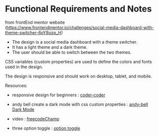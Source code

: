 # Functional Requirements and Notes

from frontEnd mentor website (https://www.frontendmentor.io/challenges/social-media-dashboard-with-theme-switcher-6oY8ozp_H)
- The design is a social media dashboard with a theme switcher. 
- It has a light theme and a dark theme. 
- The user should be able to switch between the two themes.

CSS variables (custom properties) are used to define the colors and fonts used in the design.

The design is responsive and should work on desktop, tablet, and mobile.

Resources:
- responsive design for beginners : [coder-coder](https://www.youtube.com/redirect?event=video_description&redir_token=QUFFLUhqbnFIX19YZWg2bUpJVlpGT1llUFYzSTFEZW9QUXxBQ3Jtc0trdVpVMV9laTd2elI5NE5BNnI4ejlmcHM5cXo5OG5vNWRrYXpiY21Sck1VTzVMaFlhXy1iN0VaMTJnMDk0RGhPZ1hIYWNCRzBwZW1YbzdyeDBMSVViSEQ1dHAxV0dIMFpCWWQ4aFV4a0J6ckROb2ZFQQ&q=https%3A%2F%2Fcoder-coder.com%2Fresponsive%2F&v=krfUjg0S2uI)

- andy bell create a dark mode with css custom properties : [andy-bell Dark Mode](https://www.youtube.com/redirect?event=video_description&redir_token=QUFFLUhqbC1JVGF5ZW5uQVhGakNtVW5oZFJiMGtQdnlDQXxBQ3Jtc0tuOGkwQjZUcmV1NmZvU3U1SERZMUNiTkVIbUhYSUl0elk2aVY5LXdhcVU0TVltbHpWUU0yQmNmVGU3clNhcURWaTRSU3RXVU0zQjZWTG92MVd5c1NmWEVqNXdvYjFnVENobDhlamIxUENOTXdOb3ktbw&q=https%3A%2F%2Fpiccalil.li%2Ftutorial%2Fcreate-a-user-controlled-dark-or-light-mode%2F&v=krfUjg0S2uI)

- video : [freecodeChamp](https://youtu.be/krfUjg0S2uI)

- three option toggle : [option toggle](https://codepen.io/ben_sterling/pen/oxVmjG)